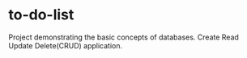 # to-do-list
Project demonstrating the basic concepts of databases. Create Read Update Delete(CRUD) application.
